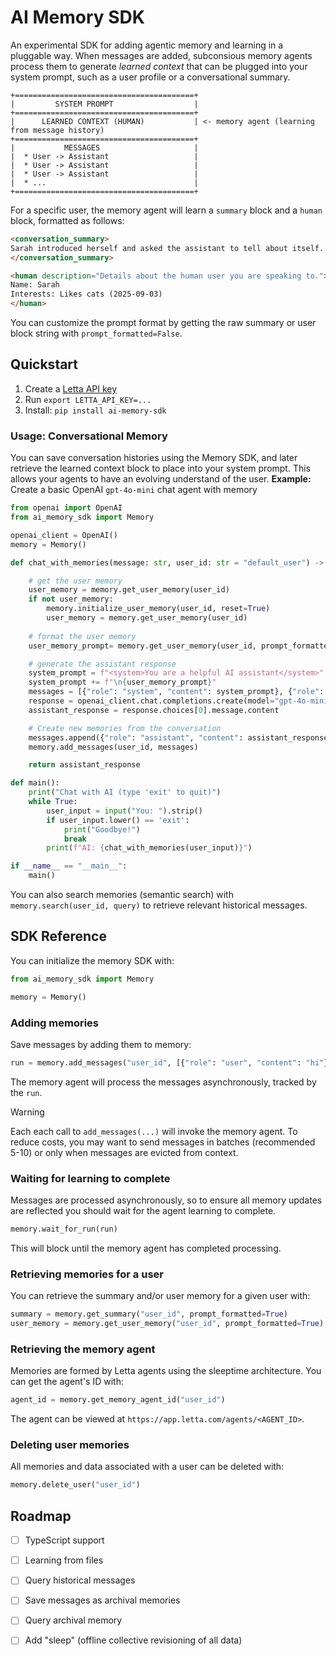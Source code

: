 # AI Memory SDK 
An experimental SDK for adding agentic memory and learning in a pluggable way. When messages are added, subconsious memory agents process them to generate *learned context* that can be plugged into your system prompt, such as a user profile or a conversational summary. 
```
+========================================+
|         SYSTEM PROMPT                  |
+========================================+
|      LEARNED CONTEXT (HUMAN)           | <- memory agent (learning from message history)
+========================================+
|           MESSAGES                     |
|  * User -> Assistant                   |
|  * User -> Assistant                   |
|  * User -> Assistant                   |
|  * ...                                 |
+========================================+
```
For a specific user, the memory agent will learn a `summary` block and a `human` block, formatted as follows:
```html
<conversation_summary>
Sarah introduced herself and asked the assistant to tell about itself. The assistant provided a brief self-description and offered further help.
</conversation_summary>

<human description="Details about the human user you are speaking to.">
Name: Sarah
Interests: Likes cats (2025-09-03)
</human>
```
You can customize the prompt format by getting the raw summary or user block string with `prompt_formatted=False`.

## Quickstart 
1. Create a [Letta API key](https://app.letta.com/api-keys)
2. Run `export LETTA_API_KEY=...`
3. Install: `pip install ai-memory-sdk`

### Usage: Conversational Memory 
You can save conversation histories using the Memory SDK, and later retrieve the learned context block to place into your system prompt. This allows your agents to have an evolving understand of the user. 
**Example:** Create a basic OpenAI `gpt-4o-mini` chat agent with memory 
```python
from openai import OpenAI
from ai_memory_sdk import Memory

openai_client = OpenAI()
memory = Memory()

def chat_with_memories(message: str, user_id: str = "default_user") -> str:

    # get the user memory 
    user_memory = memory.get_user_memory(user_id)
    if not user_memory:
        memory.initialize_user_memory(user_id, reset=True)
        user_memory = memory.get_user_memory(user_id)
    
    # format the user memory 
    user_memory_prompt= memory.get_user_memory(user_id, prompt_formatted=True)

    # generate the assistant response
    system_prompt = f"<system>You are a helpful AI assistant</system>"
    system_prompt += f"\n{user_memory_prompt}"
    messages = [{"role": "system", "content": system_prompt}, {"role": "user", "content": message}]
    response = openai_client.chat.completions.create(model="gpt-4o-mini", messages=messages)
    assistant_response = response.choices[0].message.content

    # Create new memories from the conversation
    messages.append({"role": "assistant", "content": assistant_response})
    memory.add_messages(user_id, messages)

    return assistant_response

def main():
    print("Chat with AI (type 'exit' to quit)")
    while True:
        user_input = input("You: ").strip()
        if user_input.lower() == 'exit':
            print("Goodbye!")
            break
        print(f"AI: {chat_with_memories(user_input)}")

if __name__ == "__main__":
    main()
```
You can also search memories (semantic search) with `memory.search(user_id, query)` to retrieve relevant historical messages.

## SDK Reference
You can initialize the memory SDK with:
```python
from ai_memory_sdk import Memory

memory = Memory()
```

### Adding memories 
Save messages by adding them to memory: 
```python
run = memory.add_messages("user_id", [{"role": "user", "content": "hi"}])
```
The memory agent will process the messages asynchronously, tracked by the `run`. 
> [!WARNING]
> Each each call to `add_messages(...)` will invoke the memory agent. To reduce costs, you may want to send messages in batches (recommended 5-10) or only when messages are evicted from context. 

### Waiting for learning to complete
Messages are processed asynchronously, so to ensure all memory updates are reflected you should wait for the agent learning to complete.
```python
memory.wait_for_run(run)
```
This will block until the memory agent has completed processing. 

### Retrieving memories for a user
You can retrieve the summary and/or user memory for a given user with: 
```python
summary = memory.get_summary("user_id", prompt_formatted=True)
user_memory = memory.get_user_memory("user_id", prompt_formatted=True)
```

### Retrieving the memory agent 
Memories are formed by Letta agents using the sleeptime architecture. You can get the agent's ID with: 
```python
agent_id = memory.get_memory_agent_id("user_id")
```
The agent can be viewed at `https://app.letta.com/agents/<AGENT_ID>`. 

### Deleting user memories 
All memories and data associated with a user can be deleted with: 
```python
memory.delete_user("user_id")
```


## Roadmap 
- [ ] TypeScript support 
- [ ] Learning from files
- [ ] Query historical messages 
- [ ] Save messages as archival memories
- [ ] Query archival memory
- [ ] Add "sleep" (offline collective revisioning of all data)  

